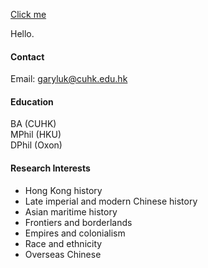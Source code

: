 

[Click me](https://www.history.cuhk.edu.hk/profile/luk-chi-hung-gary/)

Hello.

#### Contact

Email: <garyluk@cuhk.edu.hk>

#### Education
BA (CUHK)\
MPhil (HKU)\
DPhil (Oxon)

#### Research Interests
 - Hong Kong history
 - Late imperial and modern Chinese history
 - Asian maritime history
 - Frontiers and borderlands
 - Empires and colonialism
 - Race and ethnicity
 - Overseas Chinese

